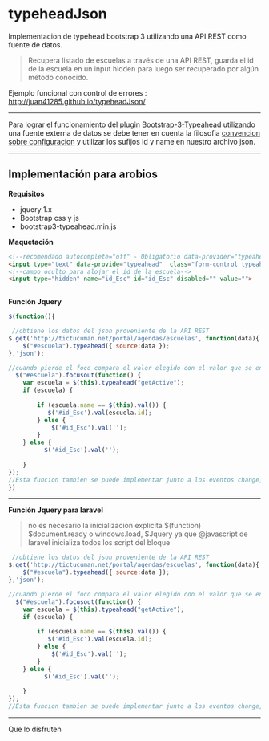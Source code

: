 # typeheadJson
Implementacion de typehead bootstrap 3 utilizando una API REST como fuente de datos. 

> Recupera listado de escuelas a través de una API REST, guarda el id de la escuela en un input hidden para luego ser recuperado por algún método conocido.


Ejemplo funcional con control de errores : http://juan41285.github.io/typeheadJson/

_______________________________________________________________________________________________________
Para lograr el funcionamiento del plugin [Bootstrap-3-Typeahead](https://github.com/bassjobsen/Bootstrap-3-Typeahead) utilizando una fuente externa de datos se debe tener en cuenta la filosofia [convencion sobre configuracion](https://es.wikipedia.org/wiki/Convenci%C3%B3n_sobre_Configuraci%C3%B3n) y utilizar los sufijos id y name en nuestro archivo json.

****
Implementación para arobios
-------

**Requisitos**

    
- jquery 1.x 
- Bootstrap css y js
- bootstrap3-typeahead.min.js
    
**Maquetación**
```html
<!--recomendado autocomplete="off" - Obligatorio data-provider="typeahead" -->
<input type="text" data-provide="typeahead"  class="form-control typeahead" name="escuela" id="escuela" autocomplete="off">
<!--campo oculto para alojar el id de la escuela-->
<input type="hidden" name="id_Esc" id="id_Esc" disabled="" value="">
                            
```
**Función Jquery**
```javascript
$(function(){

 //obtiene los datos del json proveniente de la API REST
$.get('http://tictucuman.net/portal/agendas/escuelas', function(data){
    $("#escuela").typeahead({ source:data });
},'json');

//cuando pierde el foco compara el valor elegido con el valor que se encuentra en el input si son iguales setea el input hidden en caso contrario setea en blanco el input
  $("#escuela").focusout(function() {
    var escuela = $(this).typeahead("getActive");
    if (escuela) {
      
        if (escuela.name == $(this).val()) {
           $('#id_Esc').val(escuela.id);
        } else {
            $('#id_Esc').val('');
        }
    } else {
          $('#id_Esc').val('');
       
    }
});
//Esta funcion tambien se puede implementar junto a los eventos change,onblur, etc
})
```
****

**Función Jquery para laravel**
>no es necesario la inicializacion explicita $(function) $document.ready o windows.load, $Jquery ya que @javascript de laravel inicializa todos los script del bloque

```javascript
 //obtiene los datos del json proveniente de la API REST
$.get('http://tictucuman.net/portal/agendas/escuelas', function(data){
    $("#escuela").typeahead({ source:data });
},'json');

//cuando pierde el foco compara el valor elegido con el valor que se encuentra en el input si son iguales setea el input hidden en caso contrario setea en blanco el input
  $("#escuela").focusout(function() {
    var escuela = $(this).typeahead("getActive");
    if (escuela) {
      
        if (escuela.name == $(this).val()) {
           $('#id_Esc').val(escuela.id);
        } else {
            $('#id_Esc').val('');
        }
    } else {
          $('#id_Esc').val('');
       
    }
});
//Esta funcion tambien se puede implementar junto a los eventos change,onblur, click, keypress, keyup, etc

```
****
Que lo disfruten

